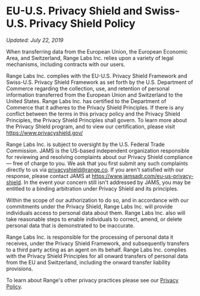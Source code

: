 # EU-U.S. Privacy Shield and Swiss-U.S. Privacy Shield Policy

_Updated: July 22, 2019_

When transferring data from the European Union, the European Economic Area, and
Switzerland, Range Labs Inc. relies upon a variety of legal mechanisms,
including contracts with our users.

Range Labs Inc. complies with the EU-U.S. Privacy Shield Framework and
Swiss-U.S. Privacy Shield Framework as set forth by the U.S. Department of
Commerce regarding the collection, use, and retention of personal information
transferred from the European Union and Switzerland to the United States. Range
Labs Inc. has certified to the Department of Commerce that it adheres to the
Privacy Shield Principles. If there is any conflict between the terms in this
privacy policy and the Privacy Shield Principles, the Privacy Shield Principles
shall govern. To learn more about the Privacy Shield program, and to view our
certification, please visit https://www.privacyshield.gov/

Range Labs Inc. is subject to oversight by the U.S. Federal Trade Commission.
JAMS is the US-based independent organization responsible for reviewing and
resolving complaints about our Privacy Shield compliance — free of charge to
you. We ask that you first submit any such complaints directly to us via
privacyshield@range.co. If you aren't satisfied with our response, please
contact JAMS at https://www.jamsadr.com/eu-us-privacy-shield. In
the event your concern still isn't addressed by JAMS, you may be entitled to a
binding arbitration under Privacy Shield and its principles.

Within the scope of our authorization to do so, and in accordance with our
commitments under the Privacy Shield, Range Labs Inc. will provide individuals
access to personal data about them. Range Labs Inc. also will take reasonable
steps to enable individuals to correct, amend, or delete personal data that is
demonstrated to be inaccurate.

Range Labs Inc. is responsible for the processing of personal data it receives,
under the Privacy Shield Framework, and subsequently transfers to a third party
acting as an agent on its behalf. Range Labs Inc. complies with the Privacy
Shield Principles for all onward transfers of personal data from the EU and
Switzerland, including the onward transfer liability provisions.

To learn about Range's other privacy practices please see our
[Privacy Policy](/privacy-policy.html).
